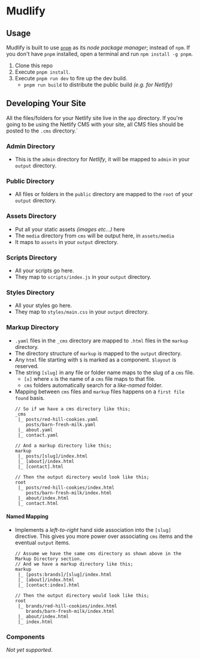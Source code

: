 # Mudlify

## Usage
Mudlify is built to use [`pnpm`](https://pnpm.js.org/) as its _node package manager_; instead of `npm`. If you don't have `pnpm` installed, open a terminal and run `npm install -g pnpm`.

1. Clone this repo
2. Execute `pnpm install`.
3. Execute `pnpm run dev` to fire up the dev build.
    - `pnpm run build` to distribute the public build _(e.g. for Netlify)_


## Developing Your Site
All the files/folders for your Netlify site live in the `app` directory. If you're going to be using the Netlify CMS with your site, all CMS files should be posted to the `.cms` directory.`


### Admin Directory
- This is the `admin` directory for _Netlify_, it will be mapped to `admin` in your `output` directory.



### Public Directory
- All files or folders in the `public` directory are mapped to the `root` of your `output` directory.



### Assets Directory
- Put all your static assets _(images etc...)_ here
- The `media` directory from `cms` will be output here, in `assets/media`
- It maps to `assets` in your `output` directory.



### Scripts Directory
- All your scripts go here.
- They map to `scripts/index.js` in your `output` directory.



### Styles Directory
- All your styles go here.
- They map to `styles/main.css` in your `output` directory.



### Markup Directory
- `.yaml` files in the `_cms` directory are mapped to `.html` files in the `markup` directory.
- The directory structure of `markup` is mapped to the `output` directory.
- Any `html` file starting with `$` is marked as a component. `$layout` is reserved.
- The string `[slug]` in any file or folder name maps to the slug of a `cms` file.
  - `[x]` where `x` is the name of a `cms` file maps to that file.
  - `cms` folders automatically search for a _like-named_ folder.
- Mapping between `cms` files and `markup` files happens on a `first file found` basis.
    ```
    // So if we have a cms directory like this;
    _cms
     |_ posts/red-hill-cookies.yaml
        posts/barn-fresh-milk.yaml
     |_ about.yaml
     |_ contact.yaml
    
    // And a markup directory like this;
    markup
     |_ posts/[slug]/index.html
     |_ [about]/index.html
     |_ [contact].html

    // Then the output directory would look like this;
    root
     |_ posts/red-hill-cookies/index.html
        posts/barn-fresh-milk/index.html
     |_ about/index.html
     |_ contact.html
    ```



#### Named Mapping
- Implements a _left-to-right_ hand side association into the `[slug]` directive. This gives you more power over associating `cms` items and the eventual `output` items.
    ```
    // Assume we have the same cms directory as shown above in the Markup Directory section.
    // And we have a markup directory like this;
    markup
     |_ [posts:brands]/[slug]/index.html
     |_ [about]/index.html
     |_ [contact:index].html

    // Then the output directory would look like this;
    root
     |_ brands/red-hill-cookies/index.html
        brands/barn-fresh-milk/index.html
     |_ about/index.html
     |_ index.html
    ```


    
### Components
_Not yet supported_.